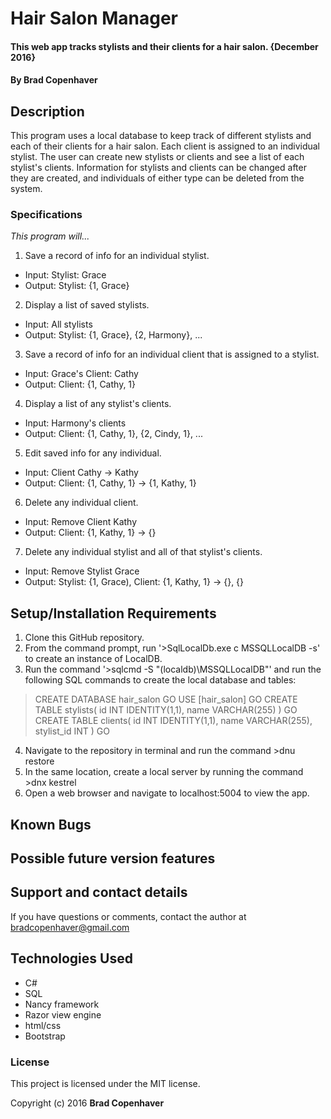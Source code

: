 # Hair Salon Manager

#### This web app tracks stylists and their clients for a hair salon. {December 2016}

#### By **Brad Copenhaver**

## Description
This program uses a local database to keep track of different stylists and each of their clients for a hair salon. Each client is assigned to an individual stylist. The user can create new stylists or clients and see a list of each stylist's clients. Information for stylists and clients can be changed after they are created, and individuals of either type can be deleted from the system.

### Specifications
_This program will..._

1. Save a record of info for an individual stylist.
 * Input: Stylist: Grace
 * Output: Stylist: {1, Grace}
2. Display a list of saved stylists.
 * Input: All stylists
 * Output: Stylist: {1, Grace}, {2, Harmony}, ...
3. Save a record of info for an individual client that is assigned to a stylist.
 * Input: Grace's Client: Cathy
 * Output: Client: {1, Cathy, 1}
4. Display a list of any stylist's clients.
 * Input: Harmony's clients
 * Output: Client: {1, Cathy, 1}, {2, Cindy, 1}, ...
5. Edit saved info for any individual.
 * Input: Client Cathy -> Kathy
 * Output: Client: {1, Cathy, 1} -> {1, Kathy, 1}
6. Delete any individual client.
 * Input: Remove Client Kathy
 * Output: Client: {1, Kathy, 1} -> {}
7. Delete any individual stylist and all of that stylist's clients.
 * Input: Remove Stylist Grace
 * Output: Stylist: {1, Grace), Client: {1, Kathy, 1} -> {}, {}

## Setup/Installation Requirements

1. Clone this GitHub repository.
2. From the command prompt, run '>SqlLocalDb.exe c MSSQLLocalDB -s' to create an instance of LocalDB.
3. Run the command '>sqlcmd -S "(localdb)\\MSSQLLocalDB"' and run the following SQL commands to create the local database and tables:

>CREATE DATABASE hair_salon
GO
USE [hair_salon]
GO
CREATE TABLE stylists(
	id INT IDENTITY(1,1),
	name VARCHAR(255)
)
GO
CREATE TABLE clients(
	id INT IDENTITY(1,1),
	name VARCHAR(255),
	stylist_id INT
)
GO

4. Navigate to the repository in terminal and run the command >dnu restore
5. In the same location, create a local server by running the command >dnx kestrel
6. Open a web browser and navigate to localhost:5004 to view the app.

## Known Bugs



## Possible future version features



## Support and contact details

If you have questions or comments, contact the author at bradcopenhaver@gmail.com

## Technologies Used

* C#
* SQL
* Nancy framework
* Razor view engine
* html/css
* Bootstrap

### License

This project is licensed under the MIT license.

Copyright (c) 2016 **Brad Copenhaver**
